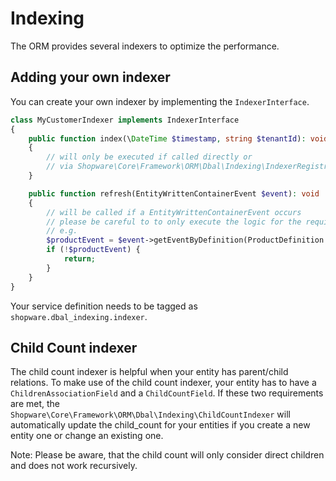 # Indexing

The ORM provides several indexers to optimize the performance.

## Adding your own indexer

You can create your own indexer by implementing the `IndexerInterface`.

```php
class MyCustomerIndexer implements IndexerInterface
{
    public function index(\DateTime $timestamp, string $tenantId): void
    {
        // will only be executed if called directly or
        // via Shopware\Core\Framework\ORM\Dbal\Indexing\IndexerRegistry->index()
    }

    public function refresh(EntityWrittenContainerEvent $event): void
    {
        // will be called if a EntityWrittenContainerEvent occurs
        // please be careful to to only execute the logic for the required entites
        // e.g.
        $productEvent = $event->getEventByDefinition(ProductDefinition::class);
        if (!$productEvent) {
            return;
        }
    }
}
```

Your service definition needs to be tagged as
`shopware.dbal_indexing.indexer`.

## Child Count indexer

The child count indexer is helpful when your entity has parent/child relations.
To make use of the child count indexer, your entity has to have a `ChildrenAssociationField`
and a `ChildCountField`. If these two requirements are met, the
`Shopware\Core\Framework\ORM\Dbal\Indexing\ChildCountIndexer` will automatically update
the child_count for your entities if you create a new entity one or change an existing one.

Note: Please be aware, that the child count will only consider direct children 
and does not work recursively.
